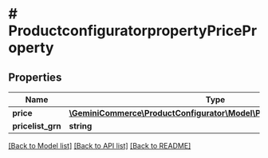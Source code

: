 # # ProductconfiguratorpropertyPriceProperty


## Properties


Name | Type | Description | Notes
------------ | ------------- | ------------- | -------------
**price**| [**\GeminiCommerce\ProductConfigurator\Model\ProductconfiguratorMoney**](ProductconfiguratorMoney.md) |   | [optional]
**pricelist_grn**| **string** |   | [optional]


[[Back to Model list]](../../README.md#models) [[Back to API list]](../../README.md#endpoints) [[Back to README]](../../README.md)